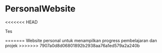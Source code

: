 # PersonalWebsite
<<<<<<< HEAD
<p>Tes</p>
=======
Website personal untuk menampilkan progress pembelajaran dan projek
>>>>>>> 7907a0d8d06801892b2938aa76a1ed579a2a240b
